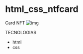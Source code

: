 # html_css_ntfcard

Card NFT 
![img](https://user-images.githubusercontent.com/112661800/195812818-eecd4111-6204-4c2e-a25d-7d0f2ebffd61.png)
 
 
 TECNOLOGIAS
  * html
  * css
